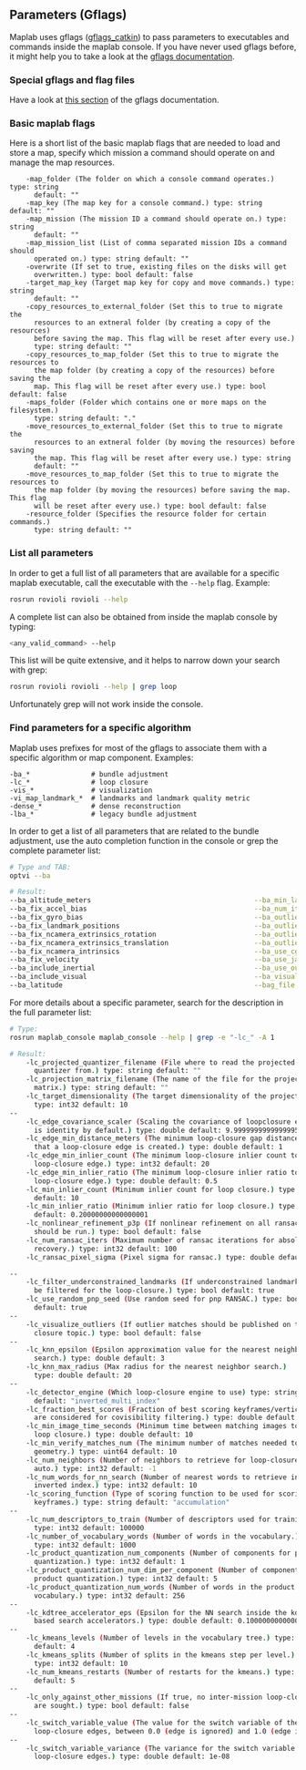 ## Parameters (Gflags)

Maplab uses gflags ([gflags_catkin](https://github.com/ethz-asl/gflags_catkin)) to pass parameters to executables and commands inside the maplab console. If you have never used gflags before, it might help you to take a look at the [gflags documentation](https://gflags.github.io/gflags/).

### Special gflags and flag files

Have a look at [this section](https://gflags.github.io/gflags/#special) of the gflags documentation.

### Basic maplab flags

Here is a short list of the basic maplab flags that are needed to load and store a map, specify which mission a command should operate on and manage the map resources.
```
    -map_folder (The folder on which a console command operates.) type: string
      default: ""
    -map_key (The map key for a console command.) type: string default: ""
    -map_mission (The mission ID a command should operate on.) type: string
      default: ""
    -map_mission_list (List of comma separated mission IDs a command should
      operated on.) type: string default: ""
    -overwrite (If set to true, existing files on the disks will get
      overwritten.) type: bool default: false
    -target_map_key (Target map key for copy and move commands.) type: string
      default: ""
    -copy_resources_to_external_folder (Set this to true to migrate the
      resources to an extneral folder (by creating a copy of the resources)
      before saving the map. This flag will be reset after every use.)
      type: string default: ""
    -copy_resources_to_map_folder (Set this to true to migrate the resources to
      the map folder (by creating a copy of the resources) before saving the
      map. This flag will be reset after every use.) type: bool default: false
    -maps_folder (Folder which contains one or more maps on the filesystem.)
      type: string default: "."
    -move_resources_to_external_folder (Set this to true to migrate the
      resources to an extneral folder (by moving the resources) before saving
      the map. This flag will be reset after every use.) type: string
      default: ""
    -move_resources_to_map_folder (Set this to true to migrate the resources to
      the map folder (by moving the resources) before saving the map. This flag
      will be reset after every use.) type: bool default: false
    -resource_folder (Specifies the resource folder for certain commands.)
      type: string default: ""
```

### List all parameters

In order to get a full list of all parameters that are available for a specific maplab executable, call the executable with the `--help` flag. Example:
```bash
rosrun rovioli rovioli --help
```
A complete list can also be obtained from inside the maplab console by typing:
```bash
<any_valid_command> --help 
```

This list will be quite extensive, and it helps to narrow down your search with grep:
```bash
rosrun rovioli rovioli --help | grep loop
```
Unfortunately grep will not work inside the console.

### Find parameters for a specific algorithm

Maplab uses prefixes for most of the gflags to associate them with a specific algorithm or map component.
Examples:
```
-ba_*               # bundle adjustment
-lc_*               # loop closure
-vis_*              # visualization
-vi_map_landmark_*  # landmarks and landmark quality metric
-dense_*            # dense reconstruction
-lba_*              # legacy bundle adjustment
```

In order to get a list of all parameters that are related to the bundle adjustment, use the auto completion function in the console or grep the complete parameter list:
```bash
# Type and TAB:
optvi --ba

# Result:
--ba_altitude_meters                                        --ba_min_landmark_per_frame
--ba_fix_accel_bias                                         --ba_num_iterations
--ba_fix_gyro_bias                                          --ba_outlier_rejection_reject_every_n_iters
--ba_fix_landmark_positions                                 --ba_outlier_rejection_reject_using_reprojection_error
--ba_fix_ncamera_extrinsics_rotation                        --ba_outlier_rejection_reprojection_error_other_mission_px
--ba_fix_ncamera_extrinsics_translation                     --ba_outlier_rejection_reprojection_error_same_mission_px
--ba_fix_ncamera_intrinsics                                 --ba_use_cgnr_linear_solver
--ba_fix_velocity                                           --ba_use_jacobi_scaling
--ba_include_inertial                                       --ba_use_outlier_rejection_solver
--ba_include_visual                                         --ba_visualize_every_n_iterations
--ba_latitude                                               --bag_file
```

For more details about a specific parameter, search for the description in the full parameter list:

```bash
# Type:
rosrun maplab_console maplab_console --help | grep -e "-lc_" -A 1

# Result:
    -lc_projected_quantizer_filename (File where to read the projected
      quantizer from.) type: string default: ""
    -lc_projection_matrix_filename (The name of the file for the projection
      matrix.) type: string default: ""
    -lc_target_dimensionality (The target dimensionality of the projection.)
      type: int32 default: 10
--
    -lc_edge_covariance_scaler (Scaling the covariance of loopclosure edges. It
      is identity by default.) type: double default: 9.9999999999999995e-08
    -lc_edge_min_distance_meters (The minimum loop-closure gap distance such
      that a loop-closure edge is created.) type: double default: 1
    -lc_edge_min_inlier_count (The minimum loop-closure inlier count to add a
      loop-closure edge.) type: int32 default: 20
    -lc_edge_min_inlier_ratio (The minimum loop-closure inlier ratio to add a
      loop-closure edge.) type: double default: 0.5
    -lc_min_inlier_count (Minimum inlier count for loop closure.) type: int32
      default: 10
    -lc_min_inlier_ratio (Minimum inlier ratio for loop closure.) type: double
      default: 0.20000000000000001
    -lc_nonlinear_refinement_p3p (If nonlinear refinement on all ransac inliers
      should be run.) type: bool default: false
    -lc_num_ransac_iters (Maximum number of ransac iterations for absolute pose
      recovery.) type: int32 default: 100
    -lc_ransac_pixel_sigma (Pixel sigma for ransac.) type: double default: 2

--
    -lc_filter_underconstrained_landmarks (If underconstrained landmarks should
      be filtered for the loop-closure.) type: bool default: true
    -lc_use_random_pnp_seed (Use random seed for pnp RANSAC.) type: bool
      default: true
--
    -lc_visualize_outliers (If outlier matches should be published on the loop
      closure topic.) type: bool default: false
--
    -lc_knn_epsilon (Epsilon approximation value for the nearest neighbor
      search.) type: double default: 3
    -lc_knn_max_radius (Max radius for the nearest neighbor search.)
      type: double default: 20
--
    -lc_detector_engine (Which loop-closure engine to use) type: string
      default: "inverted_multi_index"
    -lc_fraction_best_scores (Fraction of best scoring keyframes/vertices that
      are considered for covisibility filtering.) type: double default: 0.25
    -lc_min_image_time_seconds (Minimum time between matching images to allow a
      loop closure.) type: double default: 10
    -lc_min_verify_matches_num (The minimum number of matches needed to verify
      geometry.) type: uint64 default: 10
    -lc_num_neighbors (Number of neighbors to retrieve for loop-closure. -1
      auto.) type: int32 default: -1
    -lc_num_words_for_nn_search (Number of nearest words to retrieve in the
      inverted index.) type: int32 default: 10
    -lc_scoring_function (Type of scoring function to be used for scoring
      keyframes.) type: string default: "accumulation"
--
    -lc_num_descriptors_to_train (Number of descriptors used for training.)
      type: int32 default: 100000
    -lc_number_of_vocabulary_words (Number of words in the vocabulary.)
      type: int32 default: 1000
    -lc_product_quantization_num_components (Number of components for product
      quantization.) type: int32 default: 1
    -lc_product_quantization_num_dim_per_component (Number of components for
      product quantization.) type: int32 default: 5
    -lc_product_quantization_num_words (Number of words in the product
      vocabulary.) type: int32 default: 256
--
    -lc_kdtree_accelerator_eps (Epsilon for the NN search inside the kd-tree
      based search accelerators.) type: double default: 0.10000000000000001
--
    -lc_kmeans_levels (Number of levels in the vocabulary tree.) type: int32
      default: 4
    -lc_kmeans_splits (Number of splits in the kmeans step per level.)
      type: int32 default: 10
    -lc_num_kmeans_restarts (Number of restarts for the kmeans.) type: int32
      default: 5
--
    -lc_only_against_other_missions (If true, no inter-mission loop-closures
      are sought.) type: bool default: false
--
    -lc_switch_variable_value (The value for the switch variable of the
      loop-closure edges, between 0.0 (edge is ignored) and 1.0 (edge is being
--
    -lc_switch_variable_variance (The variance for the switch variable of the
      loop-closure edges.) type: double default: 1e-08

```

